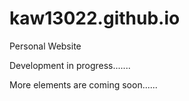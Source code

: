 # kaw13022.github.io
Personal Website

Development in progress.......

More elements are coming soon......